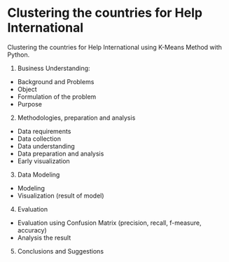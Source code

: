 # Clustering the countries for Help International
Clustering the countries for Help International using K-Means Method with Python.

1. Business Understanding:
  - Background and Problems
  - Object
  - Formulation of the problem
  - Purpose
2. Methodologies, preparation and analysis
  - Data requirements
  - Data collection
  - Data understanding
  - Data preparation and analysis
  - Early visualization
3. Data Modeling
  - Modeling
  - Visualization (result of model)
4. Evaluation
  - Evaluation using Confusion Matrix (precision, recall, f-measure, accuracy)
  - Analysis the result
5. Conclusions and Suggestions

